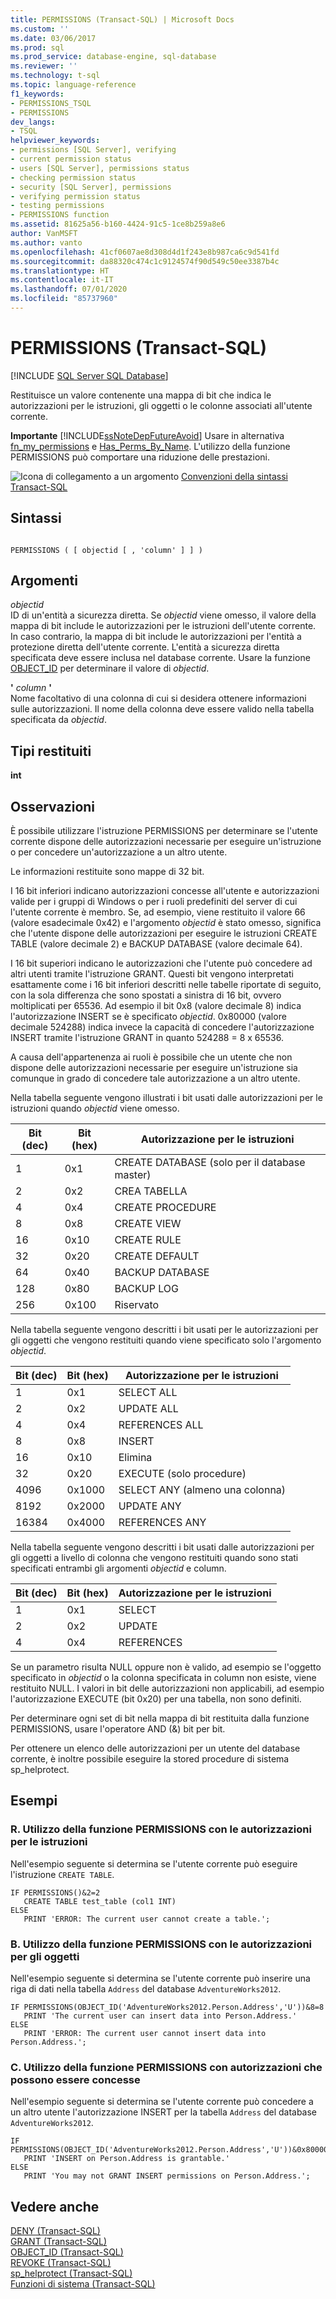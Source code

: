 ```yaml
---
title: PERMISSIONS (Transact-SQL) | Microsoft Docs
ms.custom: ''
ms.date: 03/06/2017
ms.prod: sql
ms.prod_service: database-engine, sql-database
ms.reviewer: ''
ms.technology: t-sql
ms.topic: language-reference
f1_keywords:
- PERMISSIONS_TSQL
- PERMISSIONS
dev_langs:
- TSQL
helpviewer_keywords:
- permissions [SQL Server], verifying
- current permission status
- users [SQL Server], permissions status
- checking permission status
- security [SQL Server], permissions
- verifying permission status
- testing permissions
- PERMISSIONS function
ms.assetid: 81625a56-b160-4424-91c5-1ce8b259a8e6
author: VanMSFT
ms.author: vanto
ms.openlocfilehash: 41cf0607ae8d308d4d1f243e8b987ca6c9d541fd
ms.sourcegitcommit: da88320c474c1c9124574f90d549c50ee3387b4c
ms.translationtype: HT
ms.contentlocale: it-IT
ms.lasthandoff: 07/01/2020
ms.locfileid: "85737960"
---
```

# <a name="permissions-transact-sql"></a>PERMISSIONS (Transact-SQL)
[!INCLUDE [SQL Server SQL Database](../../includes/applies-to-version/sql-asdb.md)]

  Restituisce un valore contenente una mappa di bit che indica le autorizzazioni per le istruzioni, gli oggetti o le colonne associati all'utente corrente.  
  
 **Importante** [!INCLUDE[ssNoteDepFutureAvoid](../../includes/ssnotedepfutureavoid-md.md)] Usare in alternativa [fn_my_permissions](../../relational-databases/system-functions/sys-fn-my-permissions-transact-sql.md) e [Has_Perms_By_Name](../../t-sql/functions/has-perms-by-name-transact-sql.md). L'utilizzo della funzione PERMISSIONS può comportare una riduzione delle prestazioni.  
  
 ![Icona di collegamento a un argomento](../../database-engine/configure-windows/media/topic-link.gif "Icona di collegamento a un argomento") [Convenzioni della sintassi Transact-SQL](../../t-sql/language-elements/transact-sql-syntax-conventions-transact-sql.md)  
  
## <a name="syntax"></a>Sintassi  
  
```syntaxsql
  
PERMISSIONS ( [ objectid [ , 'column' ] ] )  
```  
  
## <a name="arguments"></a>Argomenti  
 *objectid*  
 ID di un'entità a sicurezza diretta. Se *objectid* viene omesso, il valore della mappa di bit include le autorizzazioni per le istruzioni dell'utente corrente. In caso contrario, la mappa di bit include le autorizzazioni per l'entità a protezione diretta dell'utente corrente. L'entità a sicurezza diretta specificata deve essere inclusa nel database corrente. Usare la funzione [OBJECT_ID](../../t-sql/functions/object-id-transact-sql.md) per determinare il valore di *objectid*.  
  
 **'** *column* **'**  
 Nome facoltativo di una colonna di cui si desidera ottenere informazioni sulle autorizzazioni. Il nome della colonna deve essere valido nella tabella specificata da *objectid*.  
  
## <a name="return-types"></a>Tipi restituiti  
 **int**  
  
## <a name="remarks"></a>Osservazioni  
 È possibile utilizzare l'istruzione PERMISSIONS per determinare se l'utente corrente dispone delle autorizzazioni necessarie per eseguire un'istruzione o per concedere un'autorizzazione a un altro utente.  
  
 Le informazioni restituite sono mappe di 32 bit.  
  
 I 16 bit inferiori indicano autorizzazioni concesse all'utente e autorizzazioni valide per i gruppi di Windows o per i ruoli predefiniti del server di cui l'utente corrente è membro. Se, ad esempio, viene restituito il valore 66 (valore esadecimale 0x42) e l'argomento *objectid* è stato omesso, significa che l'utente dispone delle autorizzazioni per eseguire le istruzioni CREATE TABLE (valore decimale 2) e BACKUP DATABASE (valore decimale 64).  
  
 I 16 bit superiori indicano le autorizzazioni che l'utente può concedere ad altri utenti tramite l'istruzione GRANT. Questi bit vengono interpretati esattamente come i 16 bit inferiori descritti nelle tabelle riportate di seguito, con la sola differenza che sono spostati a sinistra di 16 bit, ovvero moltiplicati per 65536. Ad esempio il bit 0x8 (valore decimale 8) indica l'autorizzazione INSERT se è specificato *objectid*. 0x80000 (valore decimale 524288) indica invece la capacità di concedere l'autorizzazione INSERT tramite l'istruzione GRANT in quanto 524288 = 8 x 65536.  
  
 A causa dell'appartenenza ai ruoli è possibile che un utente che non dispone delle autorizzazioni necessarie per eseguire un'istruzione sia comunque in grado di concedere tale autorizzazione a un altro utente.  
  
 Nella tabella seguente vengono illustrati i bit usati dalle autorizzazioni per le istruzioni quando *objectid* viene omesso.  
  
|Bit (dec)|Bit (hex)|Autorizzazione per le istruzioni|  
|-----------------|-----------------|--------------------------|  
|1|0x1|CREATE DATABASE (solo per il database master)|  
|2|0x2|CREA TABELLA|  
|4|0x4|CREATE PROCEDURE|  
|8|0x8|CREATE VIEW|  
|16|0x10|CREATE RULE|  
|32|0x20|CREATE DEFAULT|  
|64|0x40|BACKUP DATABASE|  
|128|0x80|BACKUP LOG|  
|256|0x100|Riservato|  
  
 Nella tabella seguente vengono descritti i bit usati per le autorizzazioni per gli oggetti che vengono restituiti quando viene specificato solo l'argomento *objectid*.  
  
|Bit (dec)|Bit (hex)|Autorizzazione per le istruzioni|  
|-----------------|-----------------|--------------------------|  
|1|0x1|SELECT ALL|  
|2|0x2|UPDATE ALL|  
|4|0x4|REFERENCES ALL|  
|8|0x8|INSERT|  
|16|0x10|Elimina|  
|32|0x20|EXECUTE (solo procedure)|  
|4096|0x1000|SELECT ANY (almeno una colonna)|  
|8192|0x2000|UPDATE ANY|  
|16384|0x4000|REFERENCES ANY|  
  
 Nella tabella seguente vengono descritti i bit usati dalle autorizzazioni per gli oggetti a livello di colonna che vengono restituiti quando sono stati specificati entrambi gli argomenti *objectid* e column.  
  
|Bit (dec)|Bit (hex)|Autorizzazione per le istruzioni|  
|-----------------|-----------------|--------------------------|  
|1|0x1|SELECT|  
|2|0x2|UPDATE|  
|4|0x4|REFERENCES|  
  
 Se un parametro risulta NULL oppure non è valido, ad esempio se l'oggetto specificato in *objectid* o la colonna specificata in column non esiste, viene restituito NULL. I valori in bit delle autorizzazioni non applicabili, ad esempio l'autorizzazione EXECUTE (bit 0x20) per una tabella, non sono definiti.  
  
 Per determinare ogni set di bit nella mappa di bit restituita dalla funzione PERMISSIONS, usare l'operatore AND (&) bit per bit.  
  
 Per ottenere un elenco delle autorizzazioni per un utente del database corrente, è inoltre possibile eseguire la stored procedure di sistema sp_helprotect.  
  
## <a name="examples"></a>Esempi  
  
### <a name="a-using-the-permissions-function-with-statement-permissions"></a>R. Utilizzo della funzione PERMISSIONS con le autorizzazioni per le istruzioni  
 Nell'esempio seguente si determina se l'utente corrente può eseguire l'istruzione `CREATE TABLE`.  
  
```  
IF PERMISSIONS()&2=2  
   CREATE TABLE test_table (col1 INT)  
ELSE  
   PRINT 'ERROR: The current user cannot create a table.';  
```  
  
### <a name="b-using-the-permissions-function-with-object-permissions"></a>B. Utilizzo della funzione PERMISSIONS con le autorizzazioni per gli oggetti  
 Nell'esempio seguente si determina se l'utente corrente può inserire una riga di dati nella tabella `Address` del database `AdventureWorks2012`.  
  
```  
IF PERMISSIONS(OBJECT_ID('AdventureWorks2012.Person.Address','U'))&8=8   
   PRINT 'The current user can insert data into Person.Address.'  
ELSE  
   PRINT 'ERROR: The current user cannot insert data into Person.Address.';  
```  
  
### <a name="c-using-the-permissions-function-with-grantable-permissions"></a>C. Utilizzo della funzione PERMISSIONS con autorizzazioni che possono essere concesse  
 Nell'esempio seguente si determina se l'utente corrente può concedere a un altro utente l'autorizzazione INSERT per la tabella `Address` del database `AdventureWorks2012`.  
  
```  
IF PERMISSIONS(OBJECT_ID('AdventureWorks2012.Person.Address','U'))&0x80000=0x80000  
   PRINT 'INSERT on Person.Address is grantable.'  
ELSE  
   PRINT 'You may not GRANT INSERT permissions on Person.Address.';  
```  
  
## <a name="see-also"></a>Vedere anche  
 [DENY &#40;Transact-SQL&#41;](../../t-sql/statements/deny-transact-sql.md)   
 [GRANT &#40;Transact-SQL&#41;](../../t-sql/statements/grant-transact-sql.md)   
 [OBJECT_ID &#40;Transact-SQL&#41;](../../t-sql/functions/object-id-transact-sql.md)   
 [REVOKE &#40;Transact-SQL&#41;](../../t-sql/statements/revoke-transact-sql.md)   
 [sp_helprotect &#40;Transact-SQL&#41;](../../relational-databases/system-stored-procedures/sp-helprotect-transact-sql.md)   
 [Funzioni di sistema &#40;Transact-SQL&#41;](../../relational-databases/system-functions/system-functions-category-transact-sql.md)  
  
  
